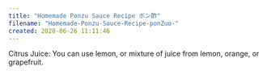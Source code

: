 ```yaml
---
title: "Homemade Ponzu Sauce Recipe ポン酢"
filename: "Homemade-Ponzu-Sauce-Recipe-ponZuo-"
created: 2020-06-26 11:11:46
---
```

Citrus Juice: You can use lemon, or mixture of juice from lemon, orange, or grapefruit.
